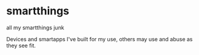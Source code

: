 smartthings
===========

all my smartthings junk

Devices and smartapps I've built for my use, others may use and abuse as they see fit.
